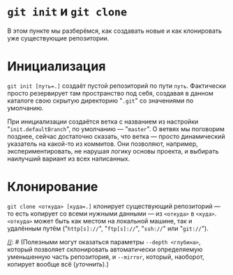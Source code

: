# `git init` и `git clone`

В этом пункте мы разберёмся, как создавать новые и как клонировать уже существующие репозитории.

# Инициализация

`git init [путь=.]` создаёт пустой репозиторий по пути `путь`. Фактически просто резервирует там пространство под себя,
создавая в данном каталоге свою скрытую директорию "`.git`" со значениями по умолчанию.

При инициализации создаётся ветка с названием из настройки "`init.defaultBranch`", по умолчанию — "`master`". О ветвях мы
поговорим позднее, сейчас достаточно сказать, что ветка — просто динамический указатель на какой-то из коммитов. Они
позволяют, например, экспериментировать, не нарушая логику основы проекта, и выбирать наилучший вариант из всех написанных.

# Клонирование

`git clone <откуда> [куда=.]` клонирует существующий репозиторий — то есть копирует со всеми нужными данными — из `<откуда>`
в `<куда>`. `<откуда>` может быть как местом на локальной машине, так и удалённым путём ("`http[s]://`", "`ftp[s]://`",
"`ssh://`" или "`git://`").

[//]: # (Полезными могут оказаться параметры `--depth <глубина>`, который позволяет склонировать автоматически определяемую 
уменьшенную часть репозитория, и `--mirror`, который, наоборот, копирует вообще всё (_уточнить_).)

[//]: # (Обновлять через `git remote update`?)

